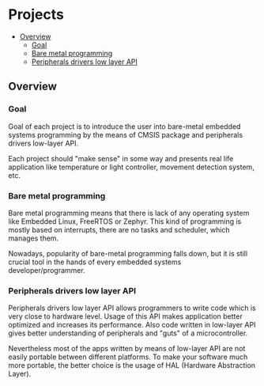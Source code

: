 # Projects

- [Overview](#overview)
    - [Goal](#goal)
    - [Bare metal programming](#bare-metal-programming)
    - [Peripherals drivers low layer API](#peripherals-drivers-low-layer-api)



## Overview


### Goal

Goal of each project is to introduce the user into bare-metal embedded systems
programming by the means of CMSIS package and peripherals drivers low-layer 
API.

Each project should "make sense" in some way and presents real life
application like temperature or light controller, movement detection system,
etc.


### Bare metal programming

Bare metal programming means that there is lack of any operating system like
Embedded Linux, FreeRTOS or Zephyr. This kind of programming is mostly based
on interrupts, there are no tasks and scheduler, which manages them.

Nowadays, popularity of bare-metal programming falls down, but it is still
crucial tool in the hands of every embedded systems developer/programmer.


### Peripherals drivers low layer API

Peripherals drivers low layer API allows programmers to write code which is
very close to hardware level. Usage of this API makes application better
optimized and increases its performance. Also code written in low-layer API
gives better understanding of peripherals and "guts" of a microcontroller.

Nevertheless most of the apps written by means of low-layer API are not
easily portable between different platforms. To make your software much more
portable, the better choice is the usage of HAL (Hardware Abstraction Layer).

